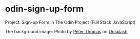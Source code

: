 # odin-sign-up-form
Project: Sign-up Form in The Odin Project (Full Stack JavaScript)

The background image: Photo by <a href="https://unsplash.com/@lifeof_peter_?utm_content=creditCopyText&utm_medium=referral&utm_source=unsplash">Peter Thomas</a> on <a href="https://unsplash.com/photos/red-canoes-are-stacked-near-a-mountain-lake-yHc2gPFqJek?utm_content=creditCopyText&utm_medium=referral&utm_source=unsplash">Unsplash</a>
      